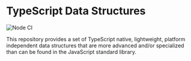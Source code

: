 # TypeScript Data Structures

![Node CI](https://github.com/DonIsaac/TS-Data-Structures/workflows/Node%20CI/badge.svg)

This repository provides a set of TypeScript native, lightweight, platform independent
data structures that are more advanced and/or specialized than can be found in
the JavaScript standard library. 

